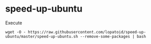 # speed-up-ubuntu
Execute 

`wget -O - https://raw.githubusercontent.com/lopatoid/speed-up-ubuntu/master/speed-up-ubuntu.sh --remove-some-packages | bash`

